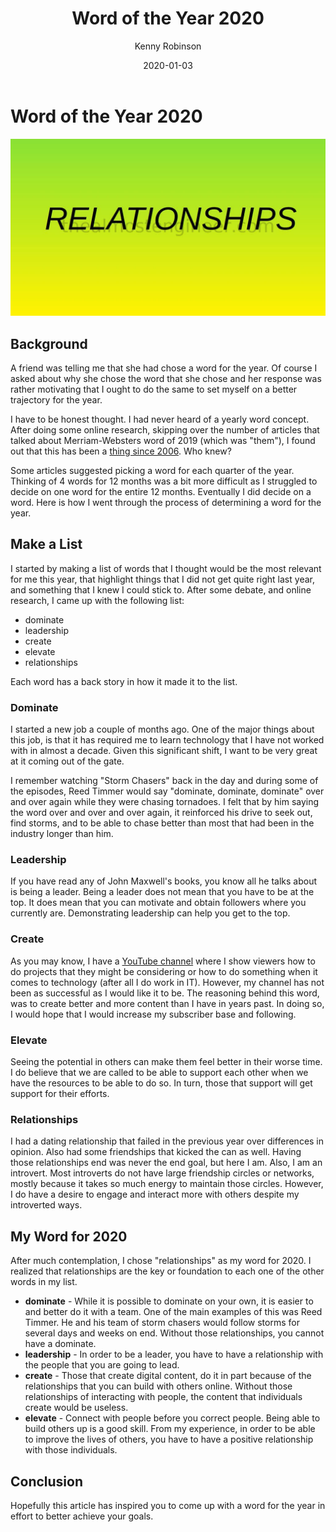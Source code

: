 ﻿---
title: Word of the Year 2020
date: 2020-01-03
description: How I went about choosing a word of the year
category: Lifestyle
author: Kenny Robinson
---

# Word of the Year 2020

![Relationships](/images/2020.01.03-word-of-the-year.jpg)

## Background

A friend was telling me that she had chose a word for the year. Of course I
asked about why she chose the word that she chose and her response was rather
motivating that I ought to do the same to set myself on a better trajectory
for the year.

I have to be honest thought. I had never heard of a yearly word
concept. After doing some online research, skipping over the number of articles
that talked about Merriam-Websters word of 2019 (which was "them"), I found
out that this has been a
<a href="https://aliedwards.com/one-little-word-2020" target="_blank">thing since 2006</a>.
Who knew?

Some articles suggested picking a word for each quarter of the year.
Thinking of 4 words for 12 months was a bit more difficult as I struggled to
decide on one word for the entire 12 months. Eventually I did decide on
a word. Here is how I went through the process of determining a word for the year.

## Make a List

I started by making a list of words that I thought would be the most relevant
for me this year, that highlight things that I did not get quite right last
year, and something that I knew I could stick to. After some debate,
and online research, I came up with the following list:

* dominate
* leadership
* create
* elevate
* relationships

Each word has a back story in how it made it to the list.

### Dominate

I started a new job a couple of months ago. One of the major things about this
job, is that it has required me to learn technology that I have not worked with
in almost a decade. Given this significant shift, I want to be very great at
it coming out of the gate.

I remember watching "Storm Chasers" back in the day
and during some of the episodes, Reed Timmer would say "dominate, dominate, dominate"
over and over again while they were chasing tornadoes. I felt that by him
saying the word over and over and over again, it reinforced his drive to seek
out, find storms, and to be able to chase better than most that had been
in the industry longer than him.

### Leadership

If you have read any of John Maxwell's books, you know all he talks about is
being a leader. Being a leader does not mean that you have to be at the top.
It does mean that you can motivate and obtain followers where you currently
are. Demonstrating leadership can help you get to the top.

### Create

As you may know, I have a
[YouTube channel](https://www.youtube.com/c/RobinsonHandyandTechnologyServices?sub_confirmation=1)
where I show viewers how to do
projects that they might be considering or how to do something when it comes
to technology (after all I do work in IT). However, my channel has not been
as successful as I would like it to be. The reasoning behind this word, was
to create better and more content than I have in years past. In doing so, I
would hope that I would increase my subscriber base and following.

### Elevate

Seeing the potential in others can make them feel better in their worse time.
I do believe that we are called to be able to support each other when we
have the resources to be able to do so. In turn, those that support will get
support for their efforts.

### Relationships

I had a dating relationship that failed in the previous year over differences
in opinion. Also had some friendships that kicked the can as well.
Having those relationships end was never the end goal, but here I am. Also,
I am an introvert. Most introverts do not have large friendship circles
or networks, mostly because it takes so much energy to maintain
those circles. However, I do have a desire to engage and
interact more with others despite my introverted ways.

## My Word for 2020

After much contemplation, I chose "relationships" as my word for 2020. I
realized that relationships are the key or foundation to each one of the
other words in my list.

* **dominate** - While it is possible to dominate on your own, it is easier
to and better do it with a team. One of the main examples of this was Reed
Timmer. He and his team of storm chasers would follow storms for several
days and weeks on end. Without those relationships, you cannot have a dominate.
* **leadership** - In order to be a leader, you have to have a relationship
with the people that you are going to lead.
* **create** - Those that create digital content, do it in part because
of the relationships that you can build with others online. Without those
relationships of interacting with people, the content that individuals
create would be useless.
* **elevate** - Connect with people before you correct people. Being able
to build others up is a good skill. From my experience, in order to be able
to improve the lives of others, you have to have a positive relationship
with those individuals.

## Conclusion

Hopefully this article has inspired you to come up with a word for the year
in effort to better achieve your goals.
